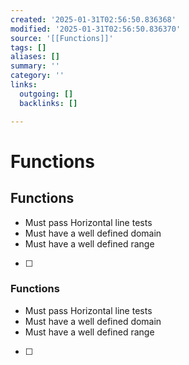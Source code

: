 ```yaml
---
created: '2025-01-31T02:56:50.836368'
modified: '2025-01-31T02:56:50.836370'
source: '[[Functions]]'
tags: []
aliases: []
summary: ''
category: ''
links:
  outgoing: []
  backlinks: []

---
```


# Functions

## Functions
- Must pass Horizontal line tests
- Must have a well defined domain
- Must have a well defined range


- [ ]



### Functions
- Must pass Horizontal line tests
- Must have a well defined domain
- Must have a well defined range


- [ ]